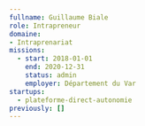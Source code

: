 ```yaml
---
fullname: Guillaume Biale
role: Intrapreneur
domaine: 
- Intraprenariat
missions:
  - start: 2018-01-01
    end: 2020-12-31
    status: admin
    employer: Département du Var
startups:
  - plateforme-direct-autonomie
previously: []
---
```

